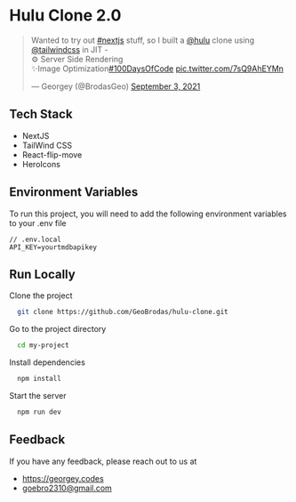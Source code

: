 # Hulu Clone 2.0

<blockquote class="twitter-tweet"><p lang="en" dir="ltr">Wanted to try out <a href="https://twitter.com/hashtag/nextjs?src=hash&amp;ref_src=twsrc%5Etfw">#nextjs</a> stuff, so I built a <a href="https://twitter.com/hulu?ref_src=twsrc%5Etfw">@hulu</a> clone using <a href="https://twitter.com/tailwindcss?ref_src=twsrc%5Etfw">@tailwindcss</a> in JIT - <br>⚙ Server Side Rendering<br>✨Image Optimization<a href="https://twitter.com/hashtag/100DaysOfCode?src=hash&amp;ref_src=twsrc%5Etfw">#100DaysOfCode</a> <a href="https://t.co/7sQ9AhEYMn">pic.twitter.com/7sQ9AhEYMn</a></p>&mdash; Georgey (@BrodasGeo) <a href="https://twitter.com/BrodasGeo/status/1433827368993316864?ref_src=twsrc%5Etfw">September 3, 2021</a></blockquote>

## Tech Stack

- NextJS
- TailWind CSS
- React-flip-move
- HeroIcons

## Environment Variables

To run this project, you will need to add the following environment variables to your .env file

```
// .env.local
API_KEY=yourtmdbapikey
```

## Run Locally

Clone the project

```bash
  git clone https://github.com/GeoBrodas/hulu-clone.git
```

Go to the project directory

```bash
  cd my-project
```

Install dependencies

```bash
  npm install
```

Start the server

```bash
  npm run dev
```

## Feedback

If you have any feedback, please reach out to us at

- https://georgey.codes
- goebro2310@gmail.com
